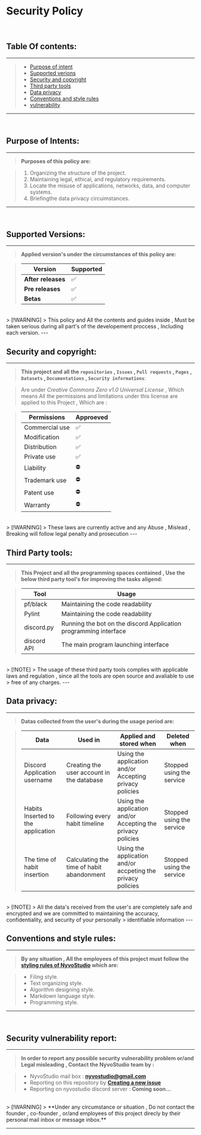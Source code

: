 # **Security Policy**  
<br>


## Table Of contents:
---
 >  - [Purpose of intent](#purpose-of-intents)
 >  - [Supported verions](#supported-versions)
 >  - [Security and copyright](#security-and-copyright)
 >  - [Third party tools](#third-party-tools)
 >  - [Data privacy](#data-privacy)
 >  - [Conventions and style rules](#conventions-and-style-rules)
 >  - [vulnerability](#security-vulnerability-report)
---
<br>


## Purpose of Intents:
---
  
> **Purposes of this policy are:**

  > 1. Organizing the structure of the project.
  > 2. Maintaining legal, ethical, and regulatory requirements.
  > 3. Locate the misuse of applications, networks, data, and computer systems.
  > 4. Briefingthe data privacy circuimstances.
---
<br>

## Supported Versions:
---
  
  > **Applied version's under the circumstances of this policy are:**

  > | Version | Supported          |
  > | ------- | ------------------ |
  > | **After releases**   | :white_check_mark: |
  > | **Pre releases** | :white_check_mark: |
  > | **Betas** | :white_check_mark: |
<br>
  > [!WARNING]
  > This policy and All the contents and guides inside , Must be taken serious during all part's of the developement proccess , Including each version.
---
<br>


## Security and copyright:
---

  > **This project and all the ```repositories``` , ```Issues``` , ```Pull requests``` , ```Pages``` , ```Datasets``` , ```Documentations``` , ```Security informations```**:

  > Are under *Creative Commons Zero v1.0 Universal License* , Which means All the permissions and limitations under this license are applied to this Project , Which are :

  > | Permissions | Approeved |
  > | ----------- | --------- |
  > | Commercial use | ✅ |
  > | Modification | ✅ |
  > | Distribution | ✅ |
  > | Private use | ✅ |
  > | Liability | ⛔ |
  > | Trademark use | ⛔ |
  > | Patent use | ⛔ |
  > | Warranty | ⛔ |
<br>
 > [!WARNING]
 > These laws are currently active and any Abuse , Mislead , Breaking will follow legal penalty and prosecution
---
<br>

## Third Party tools:
---
 > **This Project and all the programming spaces contained , Use the below third party tool's for improving the tasks aligend:**

>  | Tool | Usage |
>  |-------|-------|
>  | pf/black | Maintaining the code readability |
>  | Pylint | Maintaining the code readability |
>  | discord.py | Running the bot on the discord Application programming interface |
>  | discord API | The main program launching interface    |
<br>
> [!NOTE]
> The usage of these third party tools complies with applicable laws and regulation , since all the tools are open source and avaliable to use
> free of any charges.
---
<br>


## Data privacy:
---
   > **Datas collected from the user's during the usage period are:**

   > | Data | Used in | Applied and stored when | Deleted when |
   > |------|------ |---------- | ------ |
   > | Discord Application username | Creating the user account in the database | Using the application and/or Accepting privacy policies | Stopped using the service |
   > | Habits Inserted to the application | Following every habit timeline |  Using the application and/or Accepting the privacy policies | Stopped using the service |
   > | The time of habit insertion | Calculating the time of habit abandonment | Using the application and/or accpeting the privacy policies | Stopped using the service |
<br>
   > [!NOTE]
   > All the data's received from the user's are completely safe and encrypted and we are committed to maintaining the accuracy, confidentiality, and security of your personally 
   > identifiable information
---
<br>


## Conventions and style rules:
---

   >  **By any situation , All the employees of this project must follow the [styling rules of NyvoStudio](https://github.com/NyvoStudio/StyleGuide/tree/Main.project/styling_guide) which are:**
    
  > - Filing style.
  > - Text organizing style.
  > - Algorithm designing style.
  > - Markdown language style.
  > - Programming style.
---
<br>


## Security vulnerability report:
---
  > **In order to report any possible security vulnerability problem or/and Legal misleading , Contact the NyvoStudio team by :**

  > - NyvoStudio mail box : **nyvostudio@gmail.com**
  > - Reporting on this repository by [**Creating a new issue**](https://github.com/KhodeNima/NyvoHabit/issues/new)
  > - Reporting on nyvostudio discord server : **Coming soon...**

<br>
> [!WARNING]
> **Under any circumstance or situation , Do not contact the founder , co-founder , or/and employees of this project direcly by their personal mail inbox or message inbox.**

---
<br>
